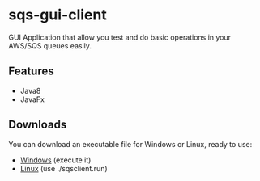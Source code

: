 # sqs-gui-client
GUI Application that allow you test and do basic operations in your AWS/SQS queues easily.

## Features
- Java8
- JavaFx

## Downloads
You can download an executable file for Windows or Linux, ready to use:
- [Windows](https://www.dropbox.com/s/wr3ngk1ujh7qgj0/sqsclient.exe?dl=0) (execute it)
- [Linux](https://www.dropbox.com/s/q3i0unbqqko4xdv/sqsclient.run?dl=0) (use ./sqsclient.run)

